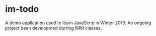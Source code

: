 # im-todo
A demo application used to learn JavaScrip in Winter 2019.
An ongoing project been developmed durring IMM classes.
